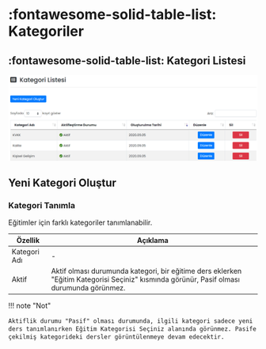 # :fontawesome-solid-table-list: Kategoriler

## :fontawesome-solid-table-list: Kategori Listesi

![](images/kategoriListesi.png)

## Yeni Kategori Oluştur

### <a name="kategori-tanimla"></a>Kategori Tanımla

Eğitimler için farklı kategoriler tanımlanabilir.

| Özellik              | Açıklama                                                     |
| -------------------- | ------------------------------------------------------------ |
| Kategori Adı         | -                                                            |
| Aktif                | Aktif olması durumunda kategori, bir eğitime ders eklerken "Eğitim Kategorisi Seçiniz" kısmında görünür, Pasif olması durumunda görünmez. |

!!! note "Not"

    Aktiflik durumu "Pasif" olması durumunda, ilgili kategori sadece yeni ders tanımlanırken Eğitim Kategorisi Seçiniz alanında görünmez. Pasife çekilmiş kategorideki dersler görüntülenmeye devam edecektir.